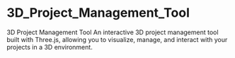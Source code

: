 # 3D_Project_Management_Tool
3D Project Management Tool  An interactive 3D project management tool built with Three.js, allowing you to visualize, manage, and interact with your projects in a 3D environment.
